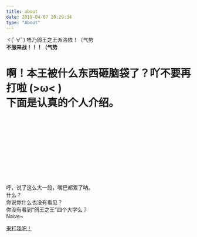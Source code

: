 ```yaml
---
title: about
date: 2019-04-07 20:29:34
type: "About"
---
```


ヾ(ﾟ∀ﾟ)
唔乃鸽王之王派洛依！（气势  
**不服来战！！！（气势**  

啊！本王被什么东西砸脑袋了？吖不要再打啦 (>ω< )  
下面是认真的个人介绍。  
===

<br />
<br />
<br />
<br />
<br />
<br />
<br />
<br />
<br />
<br />

呼，说了这么大一段，嘴巴都累了呐。  
什么？   
你说你什么也没有看见？  
你没有看到“鸽王之王”四个大字么？  
Naive~  

[来打我吧！](https://github.com/wuyuema)
